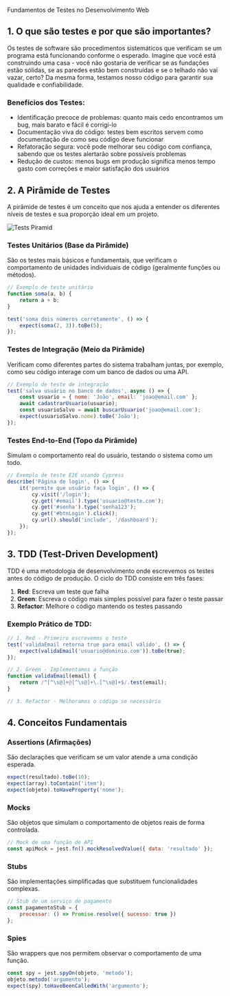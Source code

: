 Fundamentos de Testes no Desenvolvimento Web

## 1. O que são testes e por que são importantes?

Os testes de software são procedimentos sistemáticos que verificam se um programa está funcionando conforme o esperado. Imagine que você está construindo uma casa - você não gostaria de verificar se as fundações estão sólidas, se as paredes estão bem construídas e se o telhado não vai vazar, certo? Da mesma forma, testamos nosso código para garantir sua qualidade e confiabilidade.

### Benefícios dos Testes:

- Identificação precoce de problemas: quanto mais cedo encontramos um bug, mais barato e fácil é corrigi-lo
- Documentação viva do código: testes bem escritos servem como documentação de como seu código deve funcionar
- Refatoração segura: você pode melhorar seu código com confiança, sabendo que os testes alertarão sobre possíveis problemas
- Redução de custos: menos bugs em produção significa menos tempo gasto com correções e maior satisfação dos usuários

## 2. A Pirâmide de Testes

A pirâmide de testes é um conceito que nos ajuda a entender os diferentes níveis de testes e sua proporção ideal em um projeto.

![Tests Piramid](https://global-uploads.webflow.com/619e15d781b21202de206fb5/628b0dca3e6eda9219d40a6a_The-Testing-Pyramid-Simplified-for-One-and-All-1280X720%20(1).jpg)

### Testes Unitários (Base da Pirâmide)
São os testes mais básicos e fundamentais, que verificam o comportamento de unidades individuais de código (geralmente funções ou métodos).

```javascript
// Exemplo de teste unitário
function soma(a, b) {
    return a + b;
}

test('soma dois números corretamente', () => {
    expect(soma(2, 3)).toBe(5);
});
```

### Testes de Integração (Meio da Pirâmide)
Verificam como diferentes partes do sistema trabalham juntas, por exemplo, como seu código interage com um banco de dados ou uma API.

```javascript
// Exemplo de teste de integração
test('salva usuário no banco de dados', async () => {
    const usuario = { nome: 'João', email: 'joao@email.com' };
    await cadastrarUsuario(usuario);
    const usuarioSalvo = await buscarUsuario('joao@email.com');
    expect(usuarioSalvo.nome).toBe('João');
});
```

### Testes End-to-End (Topo da Pirâmide)
Simulam o comportamento real do usuário, testando o sistema como um todo.

```javascript
// Exemplo de teste E2E usando Cypress
describe('Página de login', () => {
    it('permite que usuário faça login', () => {
        cy.visit('/login');
        cy.get('#email').type('usuario@teste.com');
        cy.get('#senha').type('senha123');
        cy.get('#btnLogin').click();
        cy.url().should('include', '/dashboard');
    });
});
```

## 3. TDD (Test-Driven Development)

TDD é uma metodologia de desenvolvimento onde escrevemos os testes antes do código de produção. O ciclo do TDD consiste em três fases:

1. **Red**: Escreva um teste que falha
2. **Green**: Escreva o código mais simples possível para fazer o teste passar
3. **Refactor**: Melhore o código mantendo os testes passando

### Exemplo Prático de TDD:

```javascript
// 1. Red - Primeiro escrevemos o teste
test('validaEmail retorna true para email válido', () => {
    expect(validaEmail('usuario@dominio.com')).toBe(true);
});

// 2. Green - Implementamos a função
function validaEmail(email) {
    return /^[^\s@]+@[^\s@]+\.[^\s@]+$/.test(email);
}

// 3. Refactor - Melhoramos o código se necessário
```

## 4. Conceitos Fundamentais

### Assertions (Afirmações)
São declarações que verificam se um valor atende a uma condição esperada.

```javascript
expect(resultado).toBe(10);
expect(array).toContain('item');
expect(objeto).toHaveProperty('nome');
```

### Mocks
São objetos que simulam o comportamento de objetos reais de forma controlada.

```javascript
// Mock de uma função de API
const apiMock = jest.fn().mockResolvedValue({ data: 'resultado' });
```

### Stubs
São implementações simplificadas que substituem funcionalidades complexas.

```javascript
// Stub de um serviço de pagamento
const pagamentoStub = {
    processar: () => Promise.resolve({ sucesso: true })
};
```

### Spies
São wrappers que nos permitem observar o comportamento de uma função.

```javascript
const spy = jest.spyOn(objeto, 'metodo');
objeto.metodo('argumento');
expect(spy).toHaveBeenCalledWith('argumento');
```

